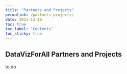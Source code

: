 ```yaml
---
title: "Partners and Projects"
permalink: /partners-projects/
date: 2021-12-10
toc: true
toc_label: "Contents"
toc_sticky: true
---
```

## DataVizForAll Partners and Projects

to do
